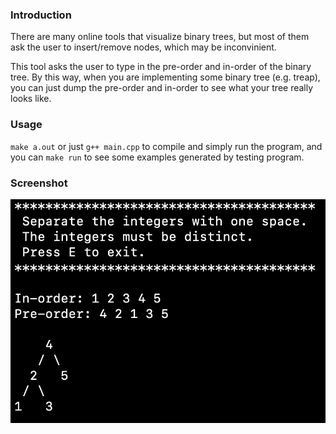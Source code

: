 ### Introduction

There are many online tools that visualize binary trees, but most of them ask the user to insert/remove nodes, which may be inconvinient.

This tool asks the user to type in the pre-order and in-order of the binary tree. By this way, when you are implementing some binary tree (e.g. treap), you can just dump the pre-order and in-order to see what your tree really looks like.

### Usage

`make a.out` or just `g++ main.cpp` to compile and simply run the program, and you can `make run` to see some examples generated by testing program.

### Screenshot

![](pic1.png)
